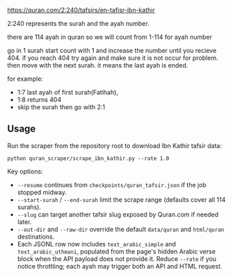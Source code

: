 https://quran.com/2:240/tafsirs/en-tafisr-ibn-kathir

2:240 represents the surah and the ayah number. 

there are 114 ayah in quran so we will count from 1-114 for ayah number

go in 1 surah
start count with 1 and increase the number until you recieve 404. if you reach 404 try again and make sure it is not occur for problem. then move with the next surah. it means the last ayah is ended.

for example: 
- 1:7 last ayah of first surah(Fatihah), 
- 1:8 returns 404
- skip the surah then go with 2:1

## Usage

Run the scraper from the repository root to download Ibn Kathir tafsir data:

```
python quran_scraper/scrape_ibn_kathir.py --rate 1.0
```

Key options:

- `--resume` continues from `checkpoints/quran_tafsir.json` if the job stopped midway.
- `--start-surah` / `--end-surah` limit the scrape range (defaults cover all 114 surahs).
- `--slug` can target another tafsir slug exposed by Quran.com if needed later.
- `--out-dir` and `--raw-dir` override the default `data/quran` and `html/quran` destinations.
- Each JSONL row now includes `text_arabic_simple` and `text_arabic_uthmani`, populated from the page's hidden Arabic verse block when the API payload does not provide it. Reduce `--rate` if you notice throttling; each ayah may trigger both an API and HTML request.
 
